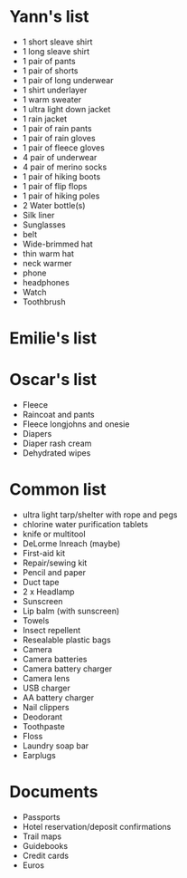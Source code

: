 Yann's list
===========
* 1 short sleave shirt
* 1 long sleave shirt
* 1 pair of pants
* 1 pair of shorts
* 1 pair of long underwear
* 1 shirt underlayer
* 1 warm sweater
* 1 ultra light down jacket
* 1 rain jacket
* 1 pair of rain pants
* 1 pair of rain gloves
* 1 pair of fleece gloves
* 4 pair of underwear
* 4 pair of merino socks
* 1 pair of hiking boots
* 1 pair of flip flops
* 1 pair of hiking poles
* 2 Water bottle(s)
* Silk liner
* Sunglasses
* belt
* Wide-brimmed hat
* thin warm hat
* neck warmer
* phone
* headphones
* Watch
* Toothbrush 

Emilie's list
=============

Oscar's list
============
* Fleece
* Raincoat and pants
* Fleece longjohns and onesie
* Diapers
* Diaper rash cream
* Dehydrated wipes

Common list
===========
* ultra light tarp/shelter with rope and pegs
* chlorine water purification tablets
* knife or multitool
* DeLorme Inreach (maybe)
* First-aid kit
* Repair/sewing kit
* Pencil and paper 
* Duct tape 
* 2 x Headlamp
* Sunscreen
* Lip balm (with sunscreen)
* Towels
* Insect repellent
* Resealable plastic bags
* Camera
* Camera batteries
* Camera battery charger
* Camera lens
* USB charger
* AA battery charger
* Nail clippers 
* Deodorant 
* Toothpaste    
* Floss 
* Laundry soap bar 
* Earplugs

Documents
===========
* Passports
* Hotel reservation/deposit confirmations
* Trail maps
* Guidebooks
* Credit cards
* Euros
